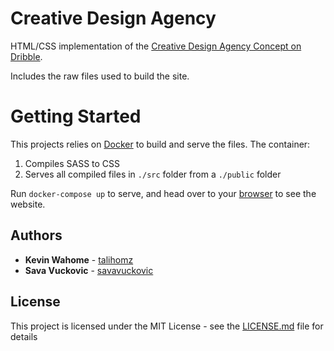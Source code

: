 # Creative Design Agency

HTML/CSS implementation of the [Creative Design Agency Concept on Dribble](https://dribbble.com/shots/3585571-Creative-Design-Agency-Website/attachments/800517).

Includes the raw files used to build the site.

# Getting Started

This projects relies on [Docker](https://www.docker.com/) to build and serve the files. 
The container:
1. Compiles SASS to CSS
2. Serves all compiled files in `./src` folder from a `./public` folder

Run `docker-compose up` to serve, and head over to your [browser](http://localhost:3000) to see the website.


## Authors

* **Kevin Wahome** - [talihomz](https://github.com/talihomz)
* **Sava Vuckovic** - [savavuckovic](https://github.com/savavuckovic)

## License

This project is licensed under the MIT License - see the [LICENSE.md](LICENSE.md) file for details
